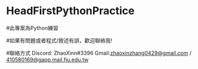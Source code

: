 # HeadFirstPythonPractice

#此專案為Python練習

#如果有問題或者程式/敘述有誤，歡迎聯絡我!

#聯絡方式 Discord: ZhaoXinn#3396  Gmail:zhaoxinzhang0429@gmail.com / 410580169@gapp.mail.fju.edu.tw

